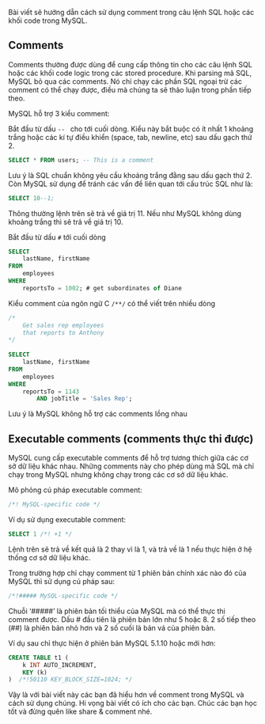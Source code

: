 Bài viết sẽ hướng dẫn cách sử dụng comment trong câu lệnh SQL hoặc các khối code trong MySQL.

## Comments
Comments thường được dùng để cung cấp thông tin cho các câu lệnh SQL hoặc các khối code logic trong các stored procedure. Khi parsing mã SQL, MySQL bỏ qua các comments. Nó chỉ chạy các phần SQL ngoại trừ các comment có thể chạy được, điều mà chúng ta sẽ thảo luận trong phần tiếp theo.

MySQL hỗ trợ 3 kiểu comment:

Bắt đầu từ dấu `-- ` cho tới cuối dòng. Kiểu này bắt buộc có ít nhất 1 khoảng trắng hoặc các kí tự điều khiển (space, tab, newline, etc) sau dấu gạch thứ 2.

```sql
SELECT * FROM users; -- This is a comment
```

Lưu ý là SQL chuẩn không yêu cầu khoảng trắng đằng sau dấu gạch thứ 2. Còn MySQL sử dụng để tránh các vấn đề liên quan tới cấu trúc SQL như là:

```sql
SELECT 10--1;
```

Thông thường lệnh trên sẽ trả về giá trị 11. Nếu như MySQL không dùng khoảng trắng thì sẽ trả về giá trị 10.

Bắt đầu từ dấu `#` tới cuối dòng

```sql
SELECT 
    lastName, firstName
FROM
    employees
WHERE
    reportsTo = 1002; # get subordinates of Diane
```

Kiểu comment của ngôn ngữ C `/**/` có thể viết trên nhiều dòng

```sql
/*
    Get sales rep employees
    that reports to Anthony
*/
 
SELECT 
    lastName, firstName
FROM
    employees
WHERE
    reportsTo = 1143
        AND jobTitle = 'Sales Rep';
```

Lưu ý là MySQL không hỗ trợ các comments lồng nhau

## Executable comments (comments thực thi được)
MySQL cung cấp executable comments để hỗ trợ tương thích giữa các cơ sở dữ liệu khác nhau. Những comments này cho phép dùng mã SQL mà chỉ chạy trong MySQL nhưng không chạy trong các cơ sở dữ liệu khác.

Mô phỏng cú pháp executable comment:

```sql
/*! MySQL-specific code */
```

Ví dụ sử dụng executable comment:

```sql
SELECT 1 /*! +1 */
```

Lệnh trên sẽ trả về kết quả là 2 thay vì là 1, và trả về là 1 nếu thực hiện ở hệ thống cơ sở dữ liệu khác.

Trong trường hợp chỉ chạy comment từ 1 phiên bản chính xác nào đó của MySQL thì sử dụng cú pháp sau:

```sql
/*!##### MySQL-specific code */
```

Chuỗi ‘#####’ là phiên bản tối thiểu của MySQL mà có thể thực thi comment được. Dấu # đầu tiên là phiên bản lớn như 5 hoặc 8. 2 số tiếp theo (##) là phiên bản nhỏ hơn và 2 số cuối là bản vá của phiên bản.

Ví dụ sau chỉ thực hiện ở phiên bản MySQL 5.1.10 hoặc mới hơn:

```sql
CREATE TABLE t1 (
    k INT AUTO_INCREMENT,
    KEY (k)
)  /*!50110 KEY_BLOCK_SIZE=1024; */
```

Vậy là với bài viết này các bạn đã hiểu hơn về comment trong MySQL và cách sử dụng chúng. Hi vọng bài viết có ích cho các bạn. Chúc các bạn học tốt và đừng quên like share & comment nhé.
